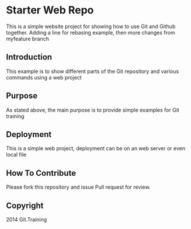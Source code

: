 # Starter Web Repo

This is a simple website project for showing  how to use Git and Github together.
Adding a line for rebasing example, then more changes from myfeature branch

## Introduction

This example is to show different parts of the Git repository and various commands using a web project

## Purpose

As stated above, the main purpose is to provide simple examples for Git training

## Deployment

This is a simple web project, deployment can be on an web server or even local file

## How To Contribute

Please fork this repository and issue Pull request for review.

## Copyright

2014 Git.Training